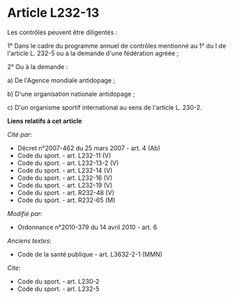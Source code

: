 # Article L232-13

Les contrôles peuvent être diligentés : 

1° Dans le cadre du programme annuel de contrôles mentionné au 1° du I de l'article L. 232-5 ou à la demande d'une fédération
agréée ; 

2° Ou à la demande : 

a) De l'Agence mondiale antidopage ; 

b) D'une organisation nationale antidopage ; 

c) D'un organisme sportif international au sens de l'article L. 230-2.

**Liens relatifs à cet article**

_Cité par_:

  - Décret n°2007-462 du 25 mars 2007 - art. 4 (Ab)
  - Code du sport. - art. L232-11 (V)
  - Code du sport. - art. L232-13-2 (V)
  - Code du sport. - art. L232-14 (V)
  - Code du sport. - art. L232-16 (V)
  - Code du sport. - art. L232-19 (V)
  - Code du sport. - art. R232-48 (V)
  - Code du sport. - art. R232-65 (M)

_Modifié par_:

  - Ordonnance n°2010-379 du 14 avril 2010 - art. 6

_Anciens textes_:

  - Code de la santé publique - art. L3632-2-1 (MMN)

_Cite_:

  - Code du sport. - art. L230-2
  - Code du sport. - art. L232-5
